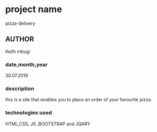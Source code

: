 # project name
pizza-delivery

## AUTHOR 
 Keith mbugi 

 ### date,month,year
 30.07.2019

 ### description
 this is a site that enables you to place an order of your favourite pizza.

 ### technologies used 
 HTML,CSS, JS ,BOOTSTRAP and JQARY 
